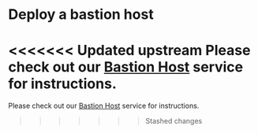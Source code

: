 # Deploy a bastion host

<<<<<<< Updated upstream
Please check out our [Bastion Host](https://github.com/tnn-tnn-tnn-tnn-tnn-gruntwork-io/terraform-aws-service-catalog/tree/master/modules/mgmt/bastion-host) service for instructions.
=======
Please check out our [Bastion Host](https://github.com/tnn-gruntwork-io/terraform-aws-service-catalog/tree/master/modules/mgmt/bastion-host) service for instructions.
>>>>>>> Stashed changes
